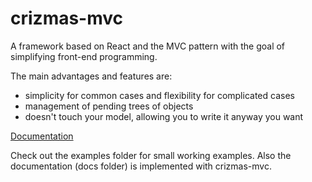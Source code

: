 # crizmas-mvc

A framework based on React and the MVC pattern with the goal of simplifying front-end programming.

The main advantages and features are:  
- simplicity for common cases and flexibility for complicated cases  
- management of pending trees of objects  
- doesn't touch your model, allowing you to write it anyway you want

[Documentation](https://raulsebastianmihaila.github.io/crizmas-mvc-docs)

Check out the examples folder for small working examples. Also the documentation (docs folder)
is implemented with crizmas-mvc.
